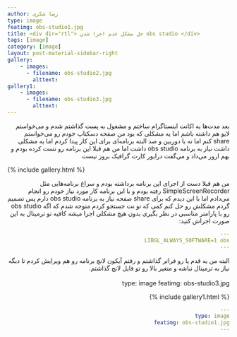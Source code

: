 ```yaml
---
author: رضا شکری
type: image
featimg: obs-studio1.jpg
title: <div dir="rtl"> حل مشکل عدم اجرا شدن obs studio </div>
tags: [image]
category: [image]
layout: post-material-sidebar-right
gallery:
    - images:
      - filename: obs-studio2.jpg
        alttext:
gallery1:
    - images:
      - filename: obs-studio3.jpg
        alttext:
---
```

<div dir="rtl"> 

بعد مدت‌ها یه اکانت اینستاگرام ساختم و مشغول به پست گذاشتم شدم و می‌خواستم لایو هم داشته باشم اما یه مشکلی که بود من صفحه دسکتاپ خودم رو می‌خواستم share کنم اما نه با دوربین و صد البته برنامه‌ای برای این کار پیدا کردم اما یه مشکلی داشت نیاز به برنامه obs studio داشت اما من هم قبلا این برنامه رو تست کرده بودم و بهم ارور می‌داد و می‌گفت درایور کارت گرافیک بروز نیست
</div>

{% include gallery.html %}


<div dir="rtl"> 

من هم قبلا دست از اجرای این برنامه برداشته بودم و سراغ برنامه‌هایی مثل SimpleScreenRecorder رفته بودم و با این برنامه کار مورد نیاز خودم رو انجام می‌دادم اما با این دیدم که برای share صفحه نیاز به برنامه obs studio دارم پس تصمیم گردم مشکلش رو حل کنم کمی که تو نت جستجو کردم متوجه شدم که اگه obs studio رو با پارامتر مناسبی در نظر بگیری بدون هیچ مشکلی اجرا میشه کافیه تو ترمینال به این صورت اجراش کنید:




```yml
---
LIBGL_ALWAYS_SOFTWARE=1 obs
---
```
<div dir="rtl"> 
البته من یه قدم پا رو فراتر گذاشتم و رفتم آیکون لانچ برنامه رو هم ویرایش کردم تا دیگه نیاز به ترمینال نباشه و متغیر بالا رو تو فایل لانچ گذاشتم.
</div>

<br> 
type: image
featimg: obs-studio3.jpg

{% include gallery1.html %}

```yml
---
type: image
featimg: obs-studio1.jpg
---
```
